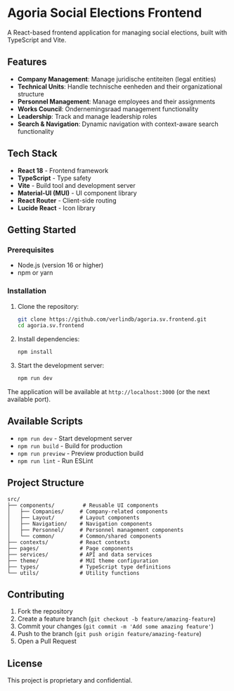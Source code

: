 # Agoria Social Elections Frontend

A React-based frontend application for managing social elections, built with TypeScript and Vite.

## Features

- **Company Management**: Manage juridische entiteiten (legal entities)
- **Technical Units**: Handle technische eenheden and their organizational structure
- **Personnel Management**: Manage employees and their assignments
- **Works Council**: Ondernemingsraad management functionality
- **Leadership**: Track and manage leadership roles
- **Search & Navigation**: Dynamic navigation with context-aware search functionality

## Tech Stack

- **React 18** - Frontend framework
- **TypeScript** - Type safety
- **Vite** - Build tool and development server
- **Material-UI (MUI)** - UI component library
- **React Router** - Client-side routing
- **Lucide React** - Icon library

## Getting Started

### Prerequisites

- Node.js (version 16 or higher)
- npm or yarn

### Installation

1. Clone the repository:
   ```bash
   git clone https://github.com/verlindb/agoria.sv.frontend.git
   cd agoria.sv.frontend
   ```

2. Install dependencies:
   ```bash
   npm install
   ```

3. Start the development server:
   ```bash
   npm run dev
   ```

The application will be available at `http://localhost:3000` (or the next available port).

## Available Scripts

- `npm run dev` - Start development server
- `npm run build` - Build for production
- `npm run preview` - Preview production build
- `npm run lint` - Run ESLint

## Project Structure

```
src/
├── components/         # Reusable UI components
│   ├── Companies/     # Company-related components
│   ├── Layout/        # Layout components
│   ├── Navigation/    # Navigation components
│   ├── Personnel/     # Personnel management components
│   └── common/        # Common/shared components
├── contexts/          # React contexts
├── pages/             # Page components
├── services/          # API and data services
├── theme/             # MUI theme configuration
├── types/             # TypeScript type definitions
└── utils/             # Utility functions
```

## Contributing

1. Fork the repository
2. Create a feature branch (`git checkout -b feature/amazing-feature`)
3. Commit your changes (`git commit -m 'Add some amazing feature'`)
4. Push to the branch (`git push origin feature/amazing-feature`)
5. Open a Pull Request

## License

This project is proprietary and confidential.
